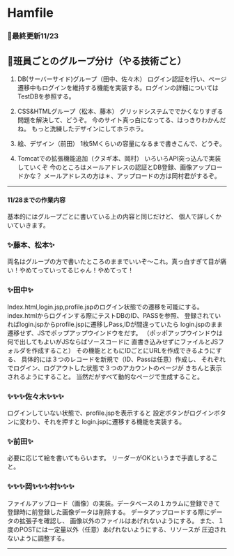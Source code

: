 # Hamfile

### 📅最終更新11/23

## 🔴班員ごとのグループ分け（やる技術ごと）
1. DB(サーバーサイド)グループ（田中、佐々木）
ログイン認証を行い、ページ遷移中もログインを維持する機能を実装する。ログインの詳細についてはTestDBを参照する。

2. CSS&HTMLグループ（松本、藤本）
グリッドシステムででかくなりすぎる問題を解決して、どうぞ。
今のサイト真っ白になってる、はっきりわかんだね。
もっと洗練したデザインにしてホラホラ。

3. 絵、デザイン（前田）
1枚5Mくらいの容量になるまで書きこんで、どうぞ。

4. Tomcatでの拡張機能追加（クヌギ本、岡村）
いろいろAPI突っ込んで実装していくぞ
今のところはメールアドレスの認証とDB登録、画像アップロードかな？
メールアドレスの方は＊、アップロードの方は岡村君がするぞ。

---

#### 11/28までの作業内容
基本的にはグループごとに書いている上の内容と同じだけど、
個人で詳しくかいていきます。

### ✨藤本、松本✨
両名はグループの方で書いたところのままでいいぞ～これ。真っ白すぎて目が痛い！やめてっていってるじゃん！やめてって！

### ✨田中✨
Index.html,login.jsp,profile.jspのログイン状態での遷移を可能にする。
index.htmlからログインする際にテストDBのID、PASSを参照、
登録されていればlogin.jspからprofile.jspに遷移しPass,IDが間違っていたら
login.jspのまま遷移せず、JSでポップアップウインドウをだす。
（ポッポアップウインドウは何で出してもよいがJSならばソースコードに
直書き込みせずにファイルとJSフォルダを作成すること）
その機能とともにIDごとにURLを作成できるようにする、
具体的には３つのレコードを新規で（ID、Passは任意）作成し、
それぞれでログイン、ログアウトした状態で３つのアカウントのページが
きちんと表示されるようにすること。
当然だがすべて動的なページで生成すること。

### ✨✨✨佐々木✨✨✨
ログインしていない状態で、profile.jspを表示すると
設定ボタンがログインボタンに変わり、それを押すと
login.jspに遷移する機能を実装する。


### ✨前田✨
必要に応じて絵を書いてもらいます。
リーダーがOKというまで手直しすること。

### ✨✨✨岡✨✨✨村✨✨✨
ファイルアップロード（画像）の実装。データベースの１カラムに登録できて
登録時に前登録した画像データは削除する。
データアップロードする際にデータの拡張子を確認し、
画像以外のファイルはあげれないようにする。
また、１度のPOSTには一定量以外（任意）あげれないようにする、リソースが
圧迫されないように調整する。

---





